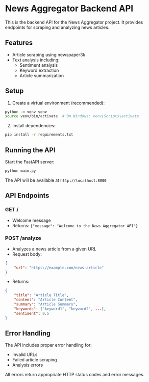 # News Aggregator Backend API

This is the backend API for the News Aggregator project. It provides endpoints for scraping and analyzing news articles.

## Features

- Article scraping using newspaper3k
- Text analysis including:
  - Sentiment analysis
  - Keyword extraction
  - Article summarization

## Setup

1. Create a virtual environment (recommended):
```bash
python -m venv venv
source venv/bin/activate  # On Windows: venv\Scripts\activate
```

2. Install dependencies:
```bash
pip install -r requirements.txt
```

## Running the API

Start the FastAPI server:
```bash
python main.py
```

The API will be available at `http://localhost:8000`

## API Endpoints

### GET /
- Welcome message
- Returns: `{"message": "Welcome to the News Aggregator API"}`

### POST /analyze
- Analyzes a news article from a given URL
- Request body:
```json
{
    "url": "https://example.com/news-article"
}
```
- Returns:
```json
{
    "title": "Article Title",
    "content": "Article Content",
    "summary": "Article Summary",
    "keywords": ["keyword1", "keyword2", ...],
    "sentiment": 0.5
}
```

## Error Handling

The API includes proper error handling for:
- Invalid URLs
- Failed article scraping
- Analysis errors

All errors return appropriate HTTP status codes and error messages. 